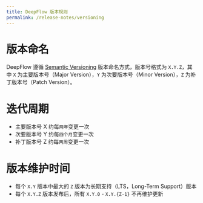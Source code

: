 ```yaml
---
title: DeepFlow 版本规则
permalink: /release-notes/versioning
---
```


# 版本命名

DeepFlow 遵循 [Semantic Versioning](https://semver.org/) 版本命名方式，版本号格式为 `X.Y.Z`，其中 `X` 为主要版本号（Major Version），`Y` 为次要版本号（Minor Version），`Z` 为补丁版本号（Patch Version）。

# 迭代周期

- 主要版本号 X 约每`两年`变更一次
- 次要版本号 Y 约每`四个月`变更一次
- 补丁版本号 Z 约每`两周`变更一次

# 版本维护时间

- 每个 `X.Y` 版本中最大的 `Z` 版本为长期支持（LTS，Long-Term Support）版本
- 每个 `X.Y.Z` 版本发布后，所有 `X.Y.0` - `X.Y.{Z-1}` 不再维护更新
